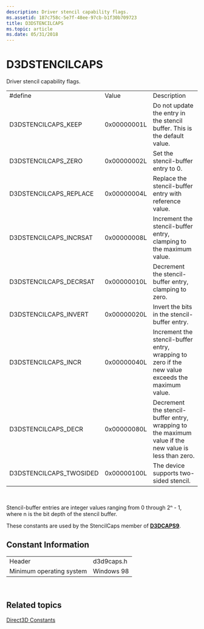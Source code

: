 ```yaml
---
description: Driver stencil capability flags.
ms.assetid: 187c758c-5e7f-48ee-97cb-b1f30b709723
title: D3DSTENCILCAPS
ms.topic: article
ms.date: 05/31/2018
---
```


# D3DSTENCILCAPS

Driver stencil capability flags.



|                          |             |                                                                                                       |
|--------------------------|-------------|-------------------------------------------------------------------------------------------------------|
| \#define                 | Value       | Description                                                                                           |
| D3DSTENCILCAPS\_KEEP     | 0x00000001L | Do not update the entry in the stencil buffer. This is the default value.                             |
| D3DSTENCILCAPS\_ZERO     | 0x00000002L | Set the stencil-buffer entry to 0.                                                                    |
| D3DSTENCILCAPS\_REPLACE  | 0x00000004L | Replace the stencil-buffer entry with reference value.                                                |
| D3DSTENCILCAPS\_INCRSAT  | 0x00000008L | Increment the stencil-buffer entry, clamping to the maximum value.                                    |
| D3DSTENCILCAPS\_DECRSAT  | 0x00000010L | Decrement the stencil-buffer entry, clamping to zero.                                                 |
| D3DSTENCILCAPS\_INVERT   | 0x00000020L | Invert the bits in the stencil-buffer entry.                                                          |
| D3DSTENCILCAPS\_INCR     | 0x00000040L | Increment the stencil-buffer entry, wrapping to zero if the new value exceeds the maximum value.      |
| D3DSTENCILCAPS\_DECR     | 0x00000080L | Decrement the stencil-buffer entry, wrapping to the maximum value if the new value is less than zero. |
| D3DSTENCILCAPS\_TWOSIDED | 0x00000100L | The device supports two-sided stencil.                                                                |



 

Stencil-buffer entries are integer values ranging from 0 through 2ⁿ - 1, where n is the bit depth of the stencil buffer.

These constants are used by the StencilCaps member of [**D3DCAPS9**](/windows/desktop/api/D3D9Caps/ns-d3d9caps-d3dcaps9).

## Constant Information



|                          |            |
|--------------------------|------------|
| Header                   | d3d9caps.h |
| Minimum operating system | Windows 98 |



 

## Related topics

<dl> <dt>

[Direct3D Constants](dx9-graphics-reference-d3d-constants.md)
</dt> </dl>

 

 



